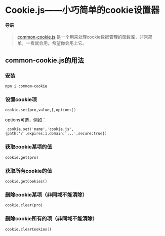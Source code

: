 # Cookie.js——小巧简单的cookie设置器
#### 导语
>[common-cookie.js](https://johnharvy.github.io/2017/09/07/cookie-js/) 是一个用来处理cookie数据管理的函数库，非常简单，一看就会用，希望你会用上它。


## common-cookie.js的用法

### 安装
    npm i commom-cookie

### 设置cookie项
    cookie.set(pro,value,[,options])

 options可选，例如：
     
     cookie.set('name','cookie.js',{path:'/',expires:1,domain:'...',secure:true})    
### 获取cookie某项的值
    cookie.get(pro)    

### 获取所有cookie的值
    cookie.getCookies()

### 删除cookie某项（非同域不能清除）
    cookie.clear(pro)

### 删除cookie所有的项（非同域不能清除）  
    cookie.clearCookies()